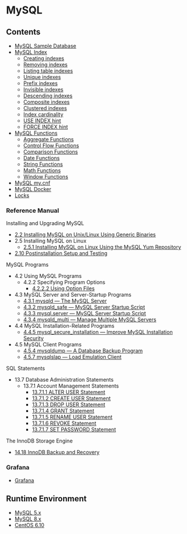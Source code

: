 # MySQL

## Contents
- [MySQL Sample Database](../../doc/source/databases/mysql/mysqlSampleDatabase.md)
- [MySQL Index](../../doc/source/databases/mysql/mysqlIndex.md)
    - [Creating indexes](../../doc/source/databases/mysql/mysqlIndex.md#Creating-indexes)
    - [Removing indexes](../../doc/source/databases/mysql/mysqlIndex.md#Removing-indexes)
    - [Listing table indexes](../../doc/source/databases/mysql/mysqlIndex.md#Listing-table-indexes)
    - [Unique indexes](../../doc/source/databases/mysql/mysqlIndex.md#Unique-indexes)
    - [Prefix indexes](../../doc/source/databases/mysql/mysqlIndex.md#Prefix-indexes)
    - [Invisible indexes](../../doc/source/databases/mysql/mysqlIndex.md#Invisible-indexes)
    - [Descending indexes](../../doc/source/databases/mysql/mysqlIndex.md#Descending-indexes)
    - [Composite indexes](../../doc/source/databases/mysql/mysqlIndex.md#Composite-indexes)
    - [Clustered indexes](../../doc/source/databases/mysql/mysqlIndex.md#Clustered-indexes)
    - [Index cardinality](../../doc/source/databases/mysql/mysqlIndex.md#Index-cardinality)
    - [USE INDEX hint](../../doc/source/databases/mysql/mysqlIndex.md#USE-INDEX-hint)
    - [FORCE INDEX hint](../../doc/source/databases/mysql/mysqlIndex.md#FORCE-INDEX-hint)
- [MySQL Functions](../../doc/source/databases/mysql/mysqlFunction.md)
    - [Aggregate Functions](../../doc/source/databases/mysql/mysqlFunction.md)
    - [Control Flow Functions](../../doc/source/databases/mysql/mysqlFunction.md#control-flow-functions)
    - [Comparison Functions](../../doc/source/databases/mysql/mysqlFunction.md#comparison-functions)
    - [Date Functions](../../doc/source/databases/mysql/mysqlFunctionDate.md)
    - [String Functions](../../doc/source/databases/mysql/mysqlFunctionString.md)
    - [Math Functions](../../doc/source/databases/mysql/mysqlFunctionMath.md)
    - [Window Functions](../../doc/source/databases/mysql/mysqlFunctionWindow.md)
- [MySQL my.cnf](../../doc/source/databases/mysql/mysqlMycnf.md)
- [MySQL Docker](../../doc/source/databases/mysql/mysqlDocker.md)
- [Locks](../../doc/source/databases/mysql/locks.md)

### Reference Manual
Installing and Upgrading MySQL
- [2.2 Installing MySQL on Unix/Linux Using Generic Binaries](../../doc/source/databases/mysql/chapter02/mysqlInstallation.md)
- 2.5 Installing MySQL on Linux
    - [2.5.1 Installing MySQL on Linux Using the MySQL Yum Repository](../../doc/source/databases/mysql/chapter02/mysqlInstallationYum.md)
- [2.10 Postinstallation Setup and Testing](../../doc/source/databases/mysql/chapter02/mysqlInstallation.md)

MySQL Programs
- 4.2 Using MySQL Programs
    - 4.2.2 Specifying Program Options
        * [4.2.2.2 Using Option Files](../../doc/source/databases/mysql/chapter04/mysqlOptionFiles.md)
- 4.3 MySQL Server and Server-Startup Programs
    - [4.3.1 mysqld — The MySQL Server](../../doc/source/databases/mysql/chapter04/mysqld.md)
    - [4.3.2 mysqld_safe — MySQL Server Startup Script](../../doc/source/databases/mysql/chapter04/mysqldSafe.md)
    - [4.3.3 mysql.server — MySQL Server Startup Script](../../doc/source/databases/mysql/chapter04/mysqlServer.md)
    - [4.3.4 mysqld_multi — Manage Multiple MySQL Servers](../../doc/source/databases/mysql/chapter04/mysqldMulti.md)
- 4.4 MySQL Installation-Related Programs
    - [4.4.5 mysql_secure_installation — Improve MySQL Installation Security](../../doc/source/databases/mysql/chapter04/mysqlSecureInstallation.md)
- 4.5 MySQL Client Programs
    - [4.5.4 mysqldump — A Database Backup Program](../../doc/source/databases/mysql/chapter04/mysqldump.md)
    - [4.5.7 mysqlslap — Load Emulation Client](../../doc/source/databases/mysql/chapter04/mysqlslap.md)

SQL Statements
- 13.7 Database Administration Statements
    - 13.7.1 Account Management Statements
        * [13.7.1.1 ALTER USER Statement](../../doc/source/databases/mysql/chapter13/mysqlAlterUser.md)
        * [13.7.1.2 CREATE USER Statement](../../doc/source/databases/mysql/chapter13/mysqlCreateUser.md)
        * [13.7.1.3 DROP USER Statement](../../doc/source/databases/mysql/chapter13/mysqlDropUser.md)
        * [13.7.1.4 GRANT Statement](../../doc/source/databases/mysql/chapter13/mysqlGrant.md)
        * [13.7.1.5 RENAME USER Statement](../../doc/source/databases/mysql/chapter13/mysqlRenameUser.md)
        * [13.7.1.6 REVOKE Statement](../../doc/source/databases/mysql/chapter13/mysqlRevoke.md)
        * [13.7.1.7 SET PASSWORD Statement](../../doc/source/databases/mysql/chapter13/mysqlSetPassword.md)

The InnoDB Storage Engine
- [14.18 InnoDB Backup and Recovery](../../doc/source/databases/mysql/chapter14/mysqlBackup.md)

### Grafana
- [Grafana](../../doc/source/devops/Grafana.md)

## Runtime Environment
- [MySQL 5.x](http://www.mysql.com/)
- [MySQL 8.x](http://www.mysql.com/)
- [CentOS 6.10](https://www.centos.org/download/)